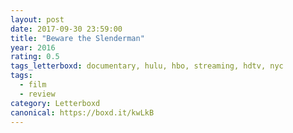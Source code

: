 ```yaml
---
layout: post 
date: 2017-09-30 23:59:00
title: "Beware the Slenderman"
year: 2016
rating: 0.5
tags_letterboxd: documentary, hulu, hbo, streaming, hdtv, nyc
tags:
  - film
  - review
category: Letterboxd
canonical: https://boxd.it/kwLkB
---
```

